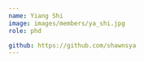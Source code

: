 ```yaml
---
name: Yiang Shi
image: images/members/ya_shi.jpg
role: phd

github: https://github.com/shawnsya
---
```

